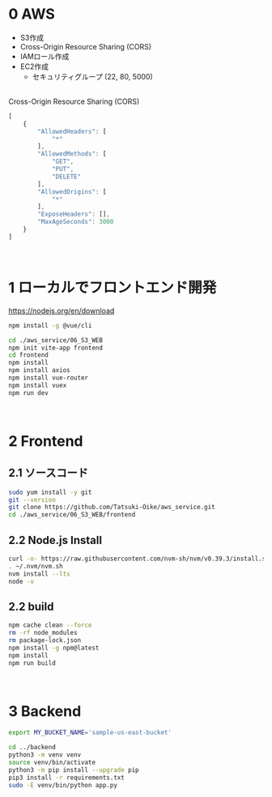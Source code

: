 # 0 AWS

* S3作成
* Cross-Origin Resource Sharing (CORS)
* IAMロール作成
* EC2作成
  * セキュリティグループ (22, 80, 5000)

<br>
Cross-Origin Resource Sharing (CORS)

```js
[
    {
        "AllowedHeaders": [
            "*"
        ],
        "AllowedMethods": [
            "GET",
            "PUT",
            "DELETE"
        ],
        "AllowedOrigins": [
            "*"
        ],
        "ExposeHeaders": [],
        "MaxAgeSeconds": 3000
    }
]
```

<br>

# 1 ローカルでフロントエンド開発

https://nodejs.org/en/download


```sh
npm install -g @vue/cli
```

```sh
cd ./aws_service/06_S3_WEB
npm init vite-app frontend
cd frontend
npm install
npm install axios
npm install vue-router
npm install vuex
npm run dev
```

<br>

# 2 Frontend

## 2.1 ソースコード

```sh
sudo yum install -y git
git --version
git clone https://github.com/Tatsuki-Oike/aws_service.git
cd ./aws_service/06_S3_WEB/frontend
```

## 2.2 Node.js Install

```sh
curl -o- https://raw.githubusercontent.com/nvm-sh/nvm/v0.39.3/install.sh | bash
. ~/.nvm/nvm.sh
nvm install --lts
node -v
```

## 2.2 build

```sh
npm cache clean --force
rm -rf node_modules
rm package-lock.json
npm install -g npm@latest
npm install
npm run build
```

<br>

# 3 Backend

```sh
export MY_BUCKET_NAME='sample-us-east-bucket'
```

```sh
cd ../backend
python3 -m venv venv
source venv/bin/activate
python3 -m pip install --upgrade pip
pip3 install -r requirements.txt
sudo -E venv/bin/python app.py
```

<br>